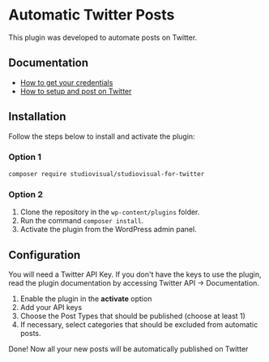 # Automatic Twitter Posts

This plugin was developed to automate posts on Twitter.

## Documentation
- [How to get your credentials](https://app.tango.us/app/workflow/Twitter-API---Como-obter-suas-credenciais-934f37ce063747eb9792e34aa5c16fbb)
- [How to setup and post on Twitter](https://app.tango.us/app/workflow/Studio-Visual-for-Twitter-02b79d021bf6450aaecaff4a3965628c)

## Installation
Follow the steps below to install and activate the plugin:

### Option 1
`composer require studiovisual/studiovisual-for-twitter`

### Option 2
1. Clone the repository in the `wp-content/plugins` folder.
2. Run the command `composer install`.
3. Activate the plugin from the WordPress admin panel.

## Configuration

You will need a Twitter API Key. If you don't have the keys to use the plugin,
read the plugin documentation by accessing Twitter API -> Documentation.

1. Enable the plugin in the **activate** option
2. Add your API keys
3. Choose the Post Types that should be published (choose at least 1)
4. If necessary, select categories that should be excluded from automatic posts.

Done!
Now all your new posts will be automatically published on Twitter
